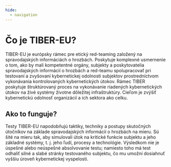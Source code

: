 ```yaml
---
hide:
  - navigation
---
```


# Čo je TIBER-EU?

TIBER-EU je európsky rámec pre etický red-teaming založený na spravodajských informáciách o hrozbách. Poskytuje komplexné usmernenie o tom, ako by mali kompetentné orgány, subjekty a poskytovatelia spravodajských informácií o hrozbách a red-teamu spolupracovať pri testovaní a zvyšovaní kybernetickej odolnosti subjektov prostredníctvom vykonávania kontrolovaných kybernetických útokov. Rámec TIBER poskytuje štruktúrovaný proces na vykonávanie riadených kybernetických útokov na živé systémy životne dôležitej infraštruktúry. Cieľom je zvýšiť kybernetickú odolnosť organizácií a ich sektora ako celku.

## Ako to funguje?

Testy TIBER-EU napodobňujú taktiky, techniky a postupy skutočných útočníkov na základe spravodajských informácií o hrozbách na mieru. Sú šité na mieru tak, aby simulovali útok na kritické funkcie subjektu a jeho základné systémy, t. j. jeho ľudí, procesy a technológie. Výsledkom nie je úspešné alebo neúspešné absolvovanie testu; namiesto toho má test odhaliť silné a slabé stránky testovaného subjektu, čo mu umožní dosiahnuť vyššiu úroveň kybernetickej vyspelosti.
